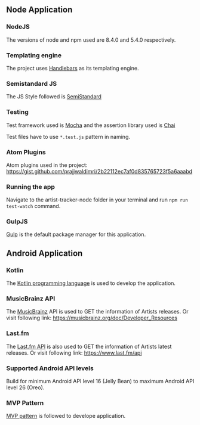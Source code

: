 ## Node Application

### NodeJS

The versions of node and npm used are 8.4.0 and 5.4.0 respectively.

### Templating engine

The project uses [Handlebars](https://handlebarsjs.com) as its templating engine.

### Semistandard JS

The JS Style followed is [SemiStandard](https://github.com/Flet/semistandard)

### Testing

Test framework used is [Mocha](https://mochajs.org) and the assertion library used is [Chai](http://chaijs.com/)

Test files have to use `*.test.js` pattern in naming.

### Atom Plugins

Atom plugins used in the project:
<https://gist.github.com/prajjwaldimri/2b22112ec7af0d835765723f5a6aaabd>

### Running the app

Navigate to the artist-tracker-node folder in your terminal and run `npm run test-watch` command.

### GulpJS

[Gulp](https://gulpjs.com/) is the default package manager for this application.

## Android Application

### Kotlin

The [Kotlin programming language](https://kotlinlang.org/)  is used to develop the application.

### MusicBrainz API

The [MusicBrainz](https://musicbrainz.org/doc/Developer_Resources) API is used to GET the information of Artists releases. Or visit following link:
<https://musicbrainz.org/doc/Developer_Resources>

### Last.fm

The [Last.fm API](https://www.last.fm/api) is also used to GET the information of Artists latest releases. Or visit following link:
<https://www.last.fm/api>

### Supported Android API levels

Build for minimum Android API level 16 (Jelly Bean) to maximum Android API level 26 (Oreo).

### MVP Pattern

[MVP pattern](https://en.wikipedia.org/wiki/Model%E2%80%93view%E2%80%93presenter) is followed to develope application.
